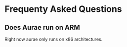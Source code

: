 # Frequenty Asked Questions

## Does Aurae run on ARM

Right now aurae only runs on x86 architectures.
